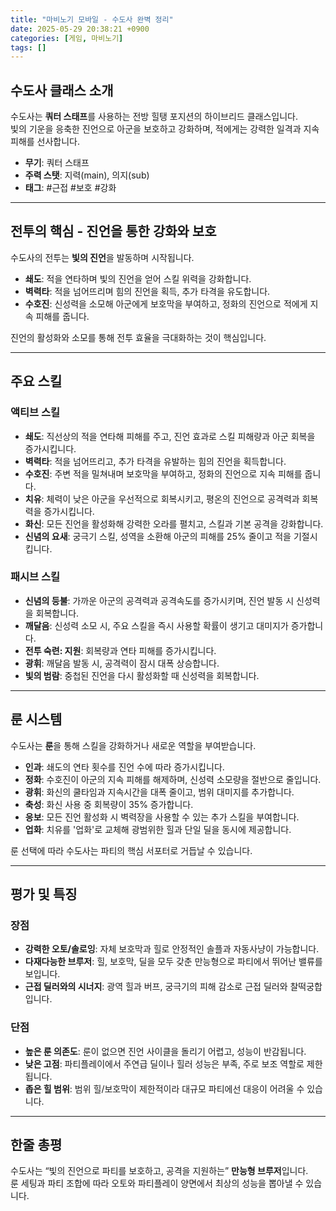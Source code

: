 ```yaml
---
title: "마비노기 모바일 - 수도사 완벽 정리"
date: 2025-05-29 20:38:21 +0900
categories: [게임, 마비노기]
tags: []
---
```


## 수도사 클래스 소개
수도사는 **쿼터 스태프**를 사용하는 전방 힐탱 포지션의 하이브리드 클래스입니다.  
빛의 기운을 응축한 진언으로 아군을 보호하고 강화하며, 적에게는 강력한 일격과 지속 피해를 선사합니다.

- **무기**: 쿼터 스태프  
- **주력 스탯**: 지력(main), 의지(sub)  
- **태그**: #근접 #보호 #강화  

---

## 전투의 핵심 - 진언을 통한 강화와 보호
수도사의 전투는 **빛의 진언**을 발동하며 시작됩니다.  
- **쇄도**: 적을 연타하며 빛의 진언을 얻어 스킬 위력을 강화합니다.  
- **벽력타**: 적을 넘어뜨리며 힘의 진언을 획득, 추가 타격을 유도합니다.  
- **수호진**: 신성력을 소모해 아군에게 보호막을 부여하고, 정화의 진언으로 적에게 지속 피해를 줍니다.

진언의 활성화와 소모를 통해 전투 효율을 극대화하는 것이 핵심입니다.

---

## 주요 스킬

### 액티브 스킬
- **쇄도**: 직선상의 적을 연타해 피해를 주고, 진언 효과로 스킬 피해량과 아군 회복을 증가시킵니다.  
- **벽력타**: 적을 넘어뜨리고, 추가 타격을 유발하는 힘의 진언을 획득합니다.  
- **수호진**: 주변 적을 밀쳐내며 보호막을 부여하고, 정화의 진언으로 지속 피해를 줍니다.  
- **치유**: 체력이 낮은 아군을 우선적으로 회복시키고, 평온의 진언으로 공격력과 회복력을 증가시킵니다.  
- **화신**: 모든 진언을 활성화해 강력한 오라를 펼치고, 스킬과 기본 공격을 강화합니다.  
- **신념의 요새**: 궁극기 스킬, 성역을 소환해 아군의 피해를 25% 줄이고 적을 기절시킵니다.

### 패시브 스킬
- **신념의 등불**: 가까운 아군의 공격력과 공격속도를 증가시키며, 진언 발동 시 신성력을 회복합니다.  
- **깨달음**: 신성력 소모 시, 주요 스킬을 즉시 사용할 확률이 생기고 대미지가 증가합니다.  
- **전투 숙련: 지원**: 회복량과 연타 피해를 증가시킵니다.  
- **광휘**: 깨달음 발동 시, 공격력이 잠시 대폭 상승합니다.  
- **빛의 범람**: 중첩된 진언을 다시 활성화할 때 신성력을 회복합니다.

---

## 룬 시스템
수도사는 **룬**을 통해 스킬을 강화하거나 새로운 역할을 부여받습니다.

- **인과**: 쇄도의 연타 횟수를 진언 수에 따라 증가시킵니다.  
- **정화**: 수호진이 아군의 지속 피해를 해제하며, 신성력 소모량을 절반으로 줄입니다.  
- **광휘**: 화신의 쿨타임과 지속시간을 대폭 줄이고, 범위 대미지를 추가합니다.  
- **축성**: 화신 사용 중 회복량이 35% 증가합니다.  
- **응보**: 모든 진언 활성화 시 벽력장을 사용할 수 있는 추가 스킬을 부여합니다.  
- **업화**: 치유를 '업화'로 교체해 광범위한 힐과 단일 딜을 동시에 제공합니다.

룬 선택에 따라 수도사는 파티의 핵심 서포터로 거듭날 수 있습니다.

---

## 평가 및 특징

### 장점
- **강력한 오토/솔로잉**: 자체 보호막과 힐로 안정적인 솔플과 자동사냥이 가능합니다.  
- **다재다능한 브루저**: 힐, 보호막, 딜을 모두 갖춘 만능형으로 파티에서 뛰어난 밸류를 보입니다.  
- **근접 딜러와의 시너지**: 광역 힐과 버프, 궁극기의 피해 감소로 근접 딜러와 찰떡궁합입니다.

### 단점
- **높은 룬 의존도**: 룬이 없으면 진언 사이클을 돌리기 어렵고, 성능이 반감됩니다.  
- **낮은 고점**: 파티플레이에서 주연급 딜이나 힐러 성능은 부족, 주로 보조 역할로 제한됩니다.  
- **좁은 힐 범위**: 범위 힐/보호막이 제한적이라 대규모 파티에선 대응이 어려울 수 있습니다.

---

## 한줄 총평
수도사는 “빛의 진언으로 파티를 보호하고, 공격을 지원하는” **만능형 브루저**입니다.  
룬 세팅과 파티 조합에 따라 오토와 파티플레이 양면에서 최상의 성능을 뽑아낼 수 있습니다.

